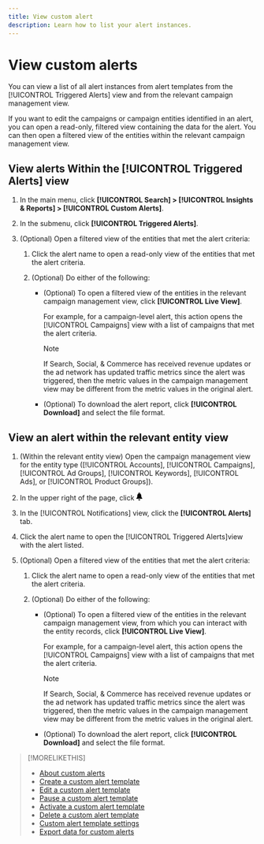 ```yaml
---
title: View custom alert
description: Learn how to list your alert instances. 
---
```

# View custom alerts

You can view a list of all alert instances from alert templates from the [!UICONTROL Triggered Alerts] view and from the relevant campaign management view.

If you want to edit the campaigns or campaign entities identified in an alert, you can open a read-only, filtered view containing the data for the alert. You can then open a filtered view of the entities within the relevant campaign management view.

## View alerts Within the [!UICONTROL Triggered Alerts] view

1. In the main menu, click **[!UICONTROL Search] > [!UICONTROL Insights & Reports] > [!UICONTROL Custom Alerts]**.

1. In the submenu, click **[!UICONTROL Triggered Alerts]**.

1. (Optional) Open a filtered view of the entities that met the alert criteria:
   
   1. Click the alert name to open a read-only view of the entities that met the alert criteria.
   
   1. (Optional) Do either of the following:
     
      * (Optional) To open a filtered view of the entities in the relevant campaign management view, click **[!UICONTROL Live View]**.
     
        For example, for a campaign-level alert, this action opens the [!UICONTROL Campaigns] view with a list of campaigns that met the alert criteria.
        
        >[!NOTE]
        >
        >If Search, Social, & Commerce has received revenue updates or the ad network has updated traffic metrics since the alert was triggered, then the metric values in the campaign management view may be different from the metric values in the original alert.
        
       * (Optional) To download the alert report, click **[!UICONTROL Download]** and select the file format.

## View an alert within the relevant entity view

1. (Within the relevant entity view) Open the campaign management view for the entity type ([!UICONTROL Accounts], [!UICONTROL Campaigns], [!UICONTROL Ad Groups], [!UICONTROL Keywords], [!UICONTROL Ads], or [!UICONTROL Product Groups]).

1. In the upper right of the page, click ![Notifications](/help/search-social-commerce/assets/notifications-panel.png "Notifications")

1. In the [!UICONTROL Notifications] view, click the **[!UICONTROL Alerts]** tab.

1. Click the alert name to open the [!UICONTROL Triggered Alerts]view with the alert listed. 

1. (Optional) Open a filtered view of the entities that met the alert criteria:
   
   1. Click the alert name to open a read-only view of the entities that met the alert criteria.
   
   1. (Optional) Do either of the following:
     
      * (Optional) To open a filtered view of the entities in the relevant campaign management view, from which you can interact with the entity records, click **[!UICONTROL Live View]**.
        
        For example, for a campaign-level alert, this action opens the [!UICONTROL Campaigns] view with a list of campaigns that met the alert criteria.
        
        >[!NOTE]
        >
        >If Search, Social, & Commerce has received revenue updates or the ad network has updated traffic metrics since the alert was triggered, then the metric values in the campaign management view may be different from the metric values in the original alert.
      
      * (Optional) To download the alert report, click **[!UICONTROL Download]** and select the file format.


>[!MORELIKETHIS]
>
>* [About custom alerts](alert-about.md)
>* [Create a custom alert template](alert-template-create.md)
>* [Edit a custom alert template](alert-template-edit.md)
>* [Pause a custom alert template](alert-template-pause.md)
>* [Activate a custom alert template](alert-template-activate.md)
>* [Delete a custom alert template](alert-template-delete.md)
>* [Custom alert template settings](alert-template-settings.md)
>* [Export data for custom alerts](alert-export-data.md)
